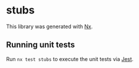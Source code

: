 # stubs

This library was generated with [Nx](https://nx.dev).

## Running unit tests

Run `nx test stubs` to execute the unit tests via [Jest](https://jestjs.io).
